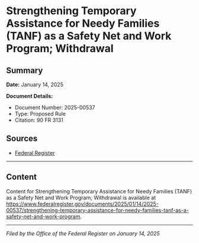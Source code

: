 # Strengthening Temporary Assistance for Needy Families (TANF) as a Safety Net and Work Program; Withdrawal

## Summary

**Date:** January 14, 2025

**Document Details:**
- Document Number: 2025-00537
- Type: Proposed Rule
- Citation: 90 FR 3131

## Sources
- [Federal Register](https://www.federalregister.gov/documents/2025/01/14/2025-00537/strengthening-temporary-assistance-for-needy-families-tanf-as-a-safety-net-and-work-program)

---

## Content

Content for Strengthening Temporary Assistance for Needy Families (TANF) as a Safety Net and Work Program; Withdrawal is available at https://www.federalregister.gov/documents/2025/01/14/2025-00537/strengthening-temporary-assistance-for-needy-families-tanf-as-a-safety-net-and-work-program.

---

*Filed by the Office of the Federal Register on January 14, 2025*
